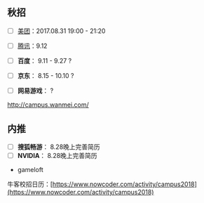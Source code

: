 
## 秋招
- [ ] [美团](http://campus.meituan.com)：2017.08.31 19:00 - 21:20
- [ ] [腾讯](http://join.qq.com/index.php)：9.12
- [ ] **百度**： 9.11 - 9.27 ?
- [ ] **京东**： 8.15 - 10.10 ?
- [ ] **网易游戏**： ?


http://campus.wanmei.com/
## 内推
- [ ] **搜狐畅游**： 8.28晚上完善简历
- [ ] **NVIDIA**： 8.28晚上完善简历

* gameloft


牛客校招日历：[https://www.nowcoder.com/activity/campus2018](https://www.nowcoder.com/activity/campus2018)
